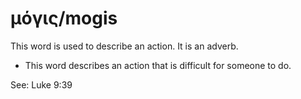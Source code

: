 # μόγις/mogis
This word is used to describe an action. It is an adverb.

* This word describes an action that is difficult for someone to do. 

See: Luke 9:39
